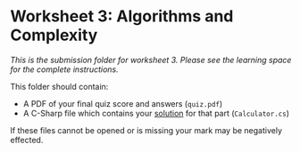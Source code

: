 # Worksheet 3: Algorithms and Complexity
*This is the submission folder for worksheet 3. Please see the learning space for the complete instructions.*

This folder should contain:

* A PDF of your final quiz score and answers (`quiz.pdf`)
* A C-Sharp file which contains your [solution](https://github.falmouth.ac.uk/Games-Academy/comp101-ws3-cookbook) for that part (`Calculator.cs`)

If these files cannot be opened or is missing your mark may be negatively effected.
